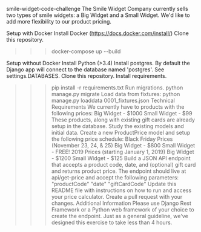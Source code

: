 smile-widget-code-challenge
The Smile Widget Company currently sells two types of smile widgets: a Big Widget and a Small Widget. We'd like to add more flexibility to our product pricing.

Setup with Docker
Install Docker (https://docs.docker.com/install/)
Clone this repository.
>>> docker-compose up --build

Setup without Docker
Install Python (>3.4)
Install postgres. By default the Django app will connect to the database named 'postgres'. See settings.DATABASES.
Clone this repository.
Install requirements.

>>> pip install -r requirements.txt
Run migrations.
>>> python manage.py migrate
Load data from fixtures:
>>> python manage.py loaddata 0001_fixtures.json
Technical Requirements
We currently have to products with the following prices:
Big Widget - $1000
Small Widget - $99
These products, along with existing gift cards are already setup in the database. Study the existing models and initial data.
Create a new ProductPrice model and setup the following price schedule:
Black Friday Prices (November 23, 24, & 25)
Big Widget - $800
Small Widget - FREE!
2019 Prices (starting January 1, 2019)
Big Widget - $1200
Small Widget - $125
Build a JSON API endpoint that accepts a product code, date, and (optional) gift card and returns product price.
The endpoint should live at api/get-price and accept the following parameters:
"productCode"
"date"
"giftCardCode"
Update this README file with instructions on how to run and access your price calculator.
Create a pull request with your changes.
Additional Information
Please use Django Rest Framework or a Python web framework of your choice to create the endpoint.
Just as a general guideline, we've designed this exercise to take less than 4 hours.

